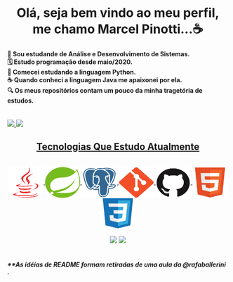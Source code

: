 <h1 align="center">Olá, seja bem vindo ao meu perfil, me chamo Marcel Pinotti...☕</h1>

<h4>
  📖 Sou estudande de Análise e Desenvolvimento de Sistemas.<br>
  🗓 Estudo programação desde maio/2020.<br>
  🐍 Comecei estudando a linguagem Python.<br>
  ☕ Quando conheci a linguagem Java me apaixonei por ela.<br>
  🔍 Os meus repositórios contam um pouco da minha tragetória de estudos.
</h4>

<br>

<div>
  <a href="https://github.com/marcelpinotti">
  <img height="165em" src="https://github-readme-stats.vercel.app/api?username=marcelpinotti&show_icons=true&theme=blue-green&include_all_commits=true&count_private=true"/>
  <img height="165em" src="https://github-readme-stats.vercel.app/api/top-langs/?username=marcelpinotti&layout=compact&langs_count=7&theme=blue-green"/>
</div>
  
<h2 align="center">Tecnologias Que Estudo Atualmente</h2>

  
<div style="display: inline_block" align="center"><br>
  <img align="center" alt="Marcel-Java" height="70" width="80" src="https://raw.githubusercontent.com/devicons/devicon/master/icons/java/java-plain.svg">
  <img align="center" alt="Marcel-Spring" height="70" width="80" src="https://raw.githubusercontent.com/devicons/devicon/master/icons/spring/spring-original.svg">
  <img align="center" alt="Marcel-PostgreSQL" height="70" width="80" src="https://raw.githubusercontent.com/devicons/devicon/master/icons/postgresql/postgresql-plain.svg">
  <img align="center" alt="Marcel-Git" height="70" width="80" src="https://raw.githubusercontent.com/devicons/devicon/master/icons/git/git-plain.svg">
  <img align="center" alt="Marcel-GitHub" height="70" width="80" src="https://raw.githubusercontent.com/devicons/devicon/master/icons/github/github-original.svg">
  <img align="center" alt="Marcel-HTML" height="70" width="80" src="https://raw.githubusercontent.com/devicons/devicon/master/icons/html5/html5-original.svg">
  <img align="center" alt="Marcel-CSS" height="70" width="80" src="https://raw.githubusercontent.com/devicons/devicon/master/icons/css3/css3-original.svg">
</div>
<br>

<div align="center">
  <a href = "mailto:marcelevpinotti@gmail.com"><img src="https://img.shields.io/badge/-Gmail-%23333?style=for-the-badge&logo=gmail&logoColor=white" target="_blank"></a>
  <a href="https://www.linkedin.com/in/marcelpinottidev" target="_blank"><img src="https://img.shields.io/badge/-LinkedIn-%230077B5?style=for-the-badge&logo=linkedin&logoColor=white" target="_blank"></a> 
</div>
<br>
  
<h5>**As idéias de README formam retiradas de uma aula da @rafaballerini .</h5>

